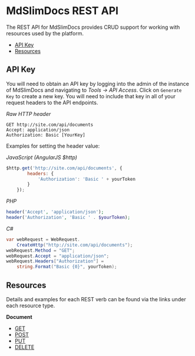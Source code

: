 # MdSlimDocs REST API

The REST API for MdSlimDocs provides CRUD support for working with resources used by the platform.

- [API Key](#api-key)
- [Resources](#resources)

## API Key

You will need to obtain an API key by logging into the admin of the instance of MdSlimDocs and navigating to *Tools -> API Access*. Click on `Generate Key` to create a new key. You will need to include that key in all of your request headers to the API endpoints.

*Raw HTTP header*
```
GET http://site.com/api/documents
Accept: application/json
Authorization: Basic [YourKey]
```

Examples for setting the header value:

*JavaScript (AngularJS $http)*
```javascript
$http.get('http://site.com/api/documents', { 
		headers: {
			'Authorization': 'Basic ' + yourToken
		}
	});
```

*PHP*
```php
header('Accept', 'application/json');
header('Authorization', 'Basic ' . $yourToken);
```

*C#*
```csharp
var webRequest = WebRequest.
    CreateHttp("http://site.com/api/documents");
webRequest.Method = "GET";
webRequest.Accept = "application/json";
webRequest.Headers["Authorization"] =
    string.Format("Basic {0}", yourToken);
```

## Resources

Details and examples for each REST verb can be found via the links under each resource type.

**Document**

- [GET](/docs/resources/document/get.md)
- [POST](/docs/resources/document/post.md)
- [PUT](/docs/resources/document/put.md)
- [DELETE](/docs/resources/document/delete.md)

